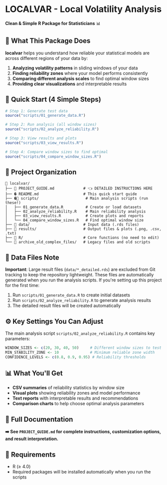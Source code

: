 # LOCALVAR - Local Volatility Analysis

**Clean & Simple R Package for Statisticians** 📊

## 🎯 What This Package Does

**localvar** helps you understand how reliable your statistical models are across different regions of your data by:

1. **Analyzing volatility patterns** in sliding windows of your data
2. **Finding reliability zones** where your model performs consistently  
3. **Comparing different analysis scales** to find optimal window sizes
4. **Providing clear visualizations** and interpretable results

## 🚀 Quick Start (4 Simple Steps)

```r
# Step 1: Generate test data
source("scripts/01_generate_data.R")

# Step 2: Run analysis (all window sizes)  
source("scripts/02_analyze_reliability.R")

# Step 3: View results and plots
source("scripts/03_view_results.R")

# Step 4: Compare window sizes to find optimal
source("scripts/04_compare_window_sizes.R")
```

## 📁 Project Organization

```
📂 localvar/
├── 📄 PROJECT_GUIDE.md             # 👈 DETAILED INSTRUCTIONS HERE
├── � README.md                    # This quick start guide
├── �📂 scripts/                     # Main analysis scripts (run these!)
│   ├── 01_generate_data.R          # Create or load datasets
│   ├── 02_analyze_reliability.R    # Main reliability analysis
│   ├── 03_view_results.R           # Create plots and reports
│   └── 04_compare_window_sizes.R   # Find optimal window size
├── 📂 data/                        # Input data (.rds files)
├── 📂 results/                     # Output files & plots (.png, .csv, .txt)
├── 📂 R/                           # Core functions (no need to edit)
└── 📂 archive_old_complex_files/   # Legacy files and old scripts
```

## 💾 Data Files Note

**Important**: Large result files (`data/*_detailed.rds`) are excluded from Git tracking to keep the repository lightweight. These files are automatically generated when you run the analysis scripts. If you're setting up this project for the first time:

1. Run `scripts/01_generate_data.R` to create initial datasets
2. Run `scripts/02_analyze_reliability.R` to generate analysis results
3. The detailed result files will be created automatically

## ⚙️ Key Settings You Can Adjust

The main analysis script `scripts/02_analyze_reliability.R` contains key parameters:

```r
WINDOW_SIZES <- c(20, 30, 40, 50)     # Different window sizes to test
MIN_STABILITY_ZONE <- 10              # Minimum reliable zone width
CONFIDENCE_LEVELS <- c(0.8, 0.9, 0.95) # Reliability thresholds
```

## 📊 What You'll Get

- **CSV summaries** of reliability statistics by window size
- **Visual plots** showing reliability zones and model performance
- **Text reports** with interpretable results and recommendations
- **Comparison charts** to help choose optimal analysis parameters

## 📖 Full Documentation

**➡️ See `PROJECT_GUIDE.md` for complete instructions, customization options, and result interpretation.**

## 🔧 Requirements

- R (≥ 4.0)
- Required packages will be installed automatically when you run the scripts
